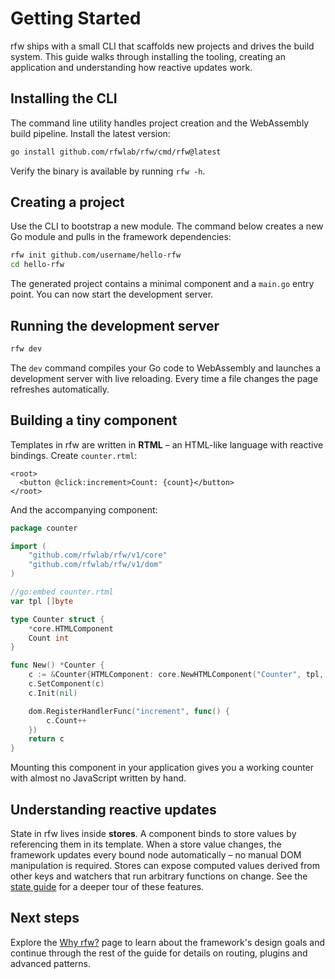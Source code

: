 # Getting Started

rfw ships with a small CLI that scaffolds new projects and drives the
build system. This guide walks through installing the tooling, creating
an application and understanding how reactive updates work.

## Installing the CLI

The command line utility handles project creation and the WebAssembly
build pipeline. Install the latest version:

```bash
go install github.com/rfwlab/rfw/cmd/rfw@latest
```

Verify the binary is available by running `rfw -h`.

## Creating a project

Use the CLI to bootstrap a new module. The command below creates a new
Go module and pulls in the framework dependencies:

```bash
rfw init github.com/username/hello-rfw
cd hello-rfw
```

The generated project contains a minimal component and a `main.go` entry
point. You can now start the development server.

## Running the development server

```bash
rfw dev
```

The `dev` command compiles your Go code to WebAssembly and launches a
development server with live reloading. Every time a file changes the
page refreshes automatically.

## Building a tiny component

Templates in rfw are written in **RTML** – an HTML-like language with
reactive bindings. Create `counter.rtml`:

```rtml
<root>
  <button @click:increment>Count: {count}</button>
</root>
```

And the accompanying component:

```go
package counter

import (
    "github.com/rfwlab/rfw/v1/core"
    "github.com/rfwlab/rfw/v1/dom"
)

//go:embed counter.rtml
var tpl []byte

type Counter struct {
    *core.HTMLComponent
    Count int
}

func New() *Counter {
    c := &Counter{HTMLComponent: core.NewHTMLComponent("Counter", tpl, nil)}
    c.SetComponent(c)
    c.Init(nil)

    dom.RegisterHandlerFunc("increment", func() {
        c.Count++
    })
    return c
}
```

Mounting this component in your application gives you a working counter
with almost no JavaScript written by hand.

## Understanding reactive updates

State in rfw lives inside **stores**. A component binds to store values
by referencing them in its template. When a store value changes, the
framework updates every bound node automatically – no manual DOM
manipulation is required. Stores can expose computed values derived from
other keys and watchers that run arbitrary functions on change. See the
[state guide](./guide/state.md) for a deeper tour of these features.

## Next steps

Explore the [Why rfw?](./guide/features.md) page to learn about the
framework's design goals and continue through the rest of the guide for
details on routing, plugins and advanced patterns.
